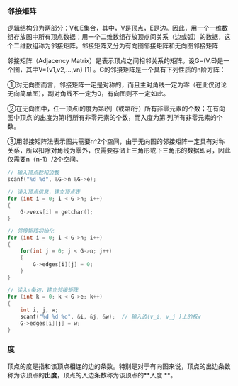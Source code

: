 ### 邻接矩阵

逻辑结构分为两部分：V和E集合，其中，V是顶点，E是边。因此，用一个一维数组存放图中所有顶点数据；用一个二维数组存放顶点间关系（边或弧）的数据，这个二维数组称为邻接矩阵。邻接矩阵又分为有向图邻接矩阵和无向图邻接矩阵

邻接矩阵（Adjacency Matrix）是表示顶点之间相邻关系的矩阵。设G=(V,E)是一个图，其中V={v1,v2,…,vn} [1] 。G的邻接矩阵是一个具有下列性质的n阶方阵：

①对无向图而言，邻接矩阵一定是对称的，而且主对角线一定为零（在此仅讨论无向简单图），副对角线不一定为0，有向图则不一定如此。

②在无向图中，任一顶点i的度为第i列（或第i行）所有非零元素的个数；在有向图中顶点i的出度为第i行所有非零元素的个数，而入度为第i列所有非零元素的个数。

③用邻接矩阵法表示图共需要n^2个空间，由于无向图的邻接矩阵一定具有对称关系，所以扣除对角线为零外，仅需要存储上三角形或下三角形的数据即可，因此仅需要n（n-1）/2个空间。

```cpp
// 输入顶点数和边数
scanf("%d %d", &G->n &G->e);  

// 读入顶点信息，建立顶点表
for (int i = 0; i < G->n; i++)  
{
    G->vexs[i] = getchar();
}

// 邻接矩阵初始化
for (int i = 0; i < G->n; i++)
{
    for(int j = 0; j < G->n; j++)
    {
        G->edges[i][j] = 0;  
    }
}

// 读入e条边，建立邻接矩阵
for (int k = 0; k < G->e; k++) 
{  
    int i, j, w;
    scanf("%d %d %d", &i, &j, &w);  // 输入边(v_i, v_j )上的权w
    G->edges[i][j] = w; 
}
```



### 度

顶点的度是指和该顶点相连的边的条数。特别是对于有向图来说，顶点的出边条数称为该顶点的**出度**，顶点的入边条数称为该顶点的**入度 **。